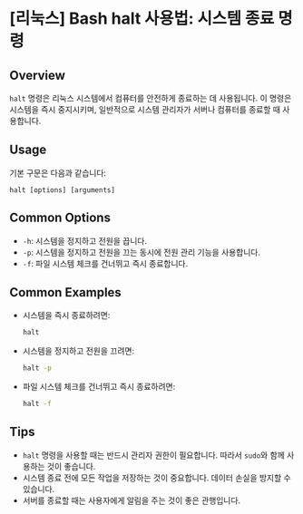 # [리눅스] Bash halt 사용법: 시스템 종료 명령

## Overview
`halt` 명령은 리눅스 시스템에서 컴퓨터를 안전하게 종료하는 데 사용됩니다. 이 명령은 시스템을 즉시 중지시키며, 일반적으로 시스템 관리자가 서버나 컴퓨터를 종료할 때 사용합니다.

## Usage
기본 구문은 다음과 같습니다:

```
halt [options] [arguments]
```

## Common Options
- `-h`: 시스템을 정지하고 전원을 끕니다.
- `-p`: 시스템을 정지하고 전원을 끄는 동시에 전원 관리 기능을 사용합니다.
- `-f`: 파일 시스템 체크를 건너뛰고 즉시 종료합니다.

## Common Examples
- 시스템을 즉시 종료하려면:
  ```bash
  halt
  ```

- 시스템을 정지하고 전원을 끄려면:
  ```bash
  halt -p
  ```

- 파일 시스템 체크를 건너뛰고 즉시 종료하려면:
  ```bash
  halt -f
  ```

## Tips
- `halt` 명령을 사용할 때는 반드시 관리자 권한이 필요합니다. 따라서 `sudo`와 함께 사용하는 것이 좋습니다.
- 시스템 종료 전에 모든 작업을 저장하는 것이 중요합니다. 데이터 손실을 방지할 수 있습니다.
- 서버를 종료할 때는 사용자에게 알림을 주는 것이 좋은 관행입니다.